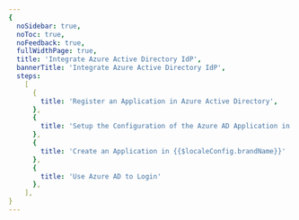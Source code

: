 ```yaml
---
{
  noSidebar: true,
  noToc: true,
  noFeedback: true,
  fullWidthPage: true,
  title: 'Integrate Azure Active Directory IdP',
  bannerTitle: 'Integrate Azure Active Directory IdP',
  steps:
    [
      {
        title: 'Register an Application in Azure Active Directory',
      },
      {
        title: 'Setup the Configuration of the Azure AD Application in {{$localeConfig.brandName}}',
      },
      {
        title: 'Create an Application in {{$localeConfig.brandName}}'
      },
      {
        title: 'Use Azure AD to Login'
      },
    ],
}
---
```


<IntegrationDetail backLink="/guides/connections/enterprise"/>
